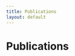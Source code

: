 ```yaml
---
title: Publications
layout: default
---
```


Publications
====

<script src="https://bibbase.org/show?bib=https%3A%2F%2Fapi.zotero.org%2Fusers%2F2233851%2Fcollections%2FLERQCLKC%2Fitems%3Fkey%3DcxJj8p7F2LdXbebFPvCv7NrT%26format%3Dbibtex%26limit%3D100&jsonp=1"></script> 

